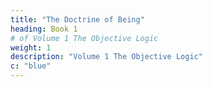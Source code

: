 ```yaml
---
title: "The Doctrine of Being"
heading: Book 1 
# of Volume 1 The Objective Logic
weight: 1
description: "Volume 1 The Objective Logic"
c: "blue"
---
```

